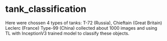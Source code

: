 # tank_classification
Here were chossen 4 types of tanks: T-72 (Russia), Chieftain (Great Britain) Leclerc (France)  Type-99 (China) collected about 1000 images and using TL with InceptionV3 trained model to classify these objects.
